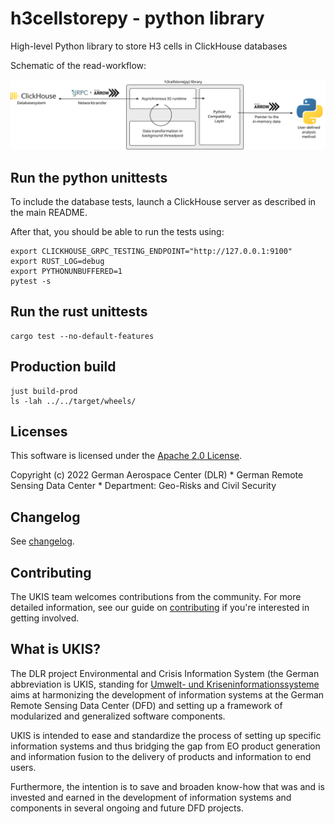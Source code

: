 # h3cellstorepy - python library

High-level Python library to store H3 cells in ClickHouse databases

Schematic of the read-workflow:

![](../../doc/img/h3cellstorepy-read.svg)

## Run the python unittests

To include the database tests, launch a ClickHouse server as described in the main README.

After that, you should be able to run the tests using:

```shell
export CLICKHOUSE_GRPC_TESTING_ENDPOINT="http://127.0.0.1:9100"
export RUST_LOG=debug
export PYTHONUNBUFFERED=1
pytest -s
```


## Run the rust unittests

```shell
cargo test --no-default-features
```

## Production build

```shell
just build-prod
ls -lah ../../target/wheels/
```


## Licenses
This software is licensed under the [Apache 2.0 License](https://github.com/dlr-eoc/ukis-h3cellstore/blob/master/LICENSE.txt).

Copyright (c) 2022 German Aerospace Center (DLR) * German Remote Sensing Data Center * Department: Geo-Risks and Civil Security


## Changelog
See [changelog](https://github.com/dlr-eoc/ukis-h3cellstore/blob/master/CHANGES.md).

## Contributing
The UKIS team welcomes contributions from the community.
For more detailed information, see our guide on [contributing](https://github.com/dlr-eoc/ukis-h3cellstore/blob/master/CONTRIBUTING.md) if you're interested in getting involved.

## What is UKIS?
The DLR project Environmental and Crisis Information System (the German abbreviation is UKIS, standing for [Umwelt- und Kriseninformationssysteme](https://www.dlr.de/eoc/en/desktopdefault.aspx/tabid-5413/10560_read-21914/) aims at harmonizing the development of information systems at the German Remote Sensing Data Center (DFD) and setting up a framework of modularized and generalized software components.

UKIS is intended to ease and standardize the process of setting up specific information systems and thus bridging the gap from EO product generation and information fusion to the delivery of products and information to end users.

Furthermore, the intention is to save and broaden know-how that was and is invested and earned in the development of information systems and components in several ongoing and future DFD projects.
